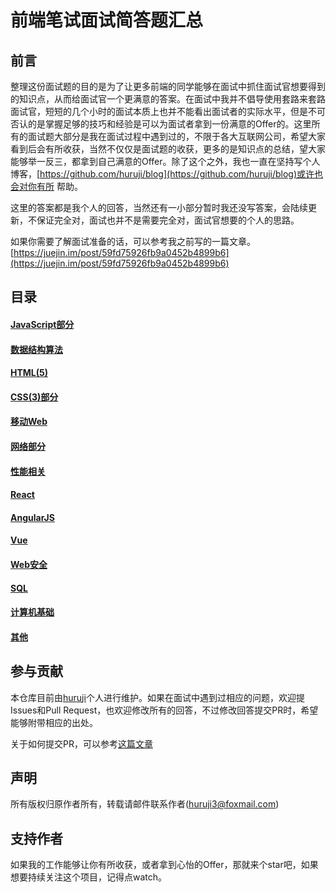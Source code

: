 # 前端笔试面试简答题汇总

## 前言
整理这份面试题的目的是为了让更多前端的同学能够在面试中抓住面试官想要得到的知识点，从而给面试官一个更满意的答案。在面试中我并不倡导使用套路来套路面试官，短短的几个小时的面试本质上也并不能看出面试者的实际水平，但是不可否认的是掌握足够的技巧和经验是可以为面试者拿到一份满意的Offer的。这里所有的面试题大部分是我在面试过程中遇到过的，不限于各大互联网公司，希望大家看到后会有所收获，当然不仅仅是面试题的收获，更多的是知识点的总结，望大家能够举一反三，都拿到自己满意的Offer。除了这个之外，我也一直在坚持写个人博客，[https://github.com/huruji/blog](https://github.com/huruji/blog)或许也会对你有所
帮助。

这里的答案都是我个人的回答，当然还有一小部分暂时我还没写答案，会陆续更新，不保证完全对，面试也并不是需要完全对，面试官想要的个人的思路。

如果你需要了解面试准备的话，可以参考我之前写的一篇文章。[https://juejin.im/post/59fd75926fb9a0452b4899b6](https://juejin.im/post/59fd75926fb9a0452b4899b6)

## 目录
#### [JavaScript部分](docs/JavaScript.md)
#### [数据结构算法](docs/数据结构与算法.md)
#### [HTML(5)](docs/HTML.md)
#### [CSS(3)部分](docs/CSS.md)
#### [移动Web](docs/MobileWeb.md)
#### [网络部分](docs/NetWork.md)
#### [性能相关](docs/Performance.md)
#### [React](docs/React.md)
#### [AngularJS](docs/Angular.md)
#### [Vue](docs/Vue.md)
#### [Web安全](docs/WebSecurity.md)
#### [SQL](docs/SQL.md)
#### [计算机基础](docs/CS.md)
#### [其他](docs/Other.md)

## 参与贡献
本仓库目前由[huruji](https://github.com/huruji)个人进行维护。如果在面试中遇到过相应的问题，欢迎提Issues和Pull Request，也欢迎修改所有的回答，不过修改回答提交PR时，希望能够附带相应的出处。

关于如何提交PR，可以参考[这篇文章](http://blog.csdn.net/qq_33429968/article/details/62219783)

## 声明
所有版权归原作者所有，转载请邮件联系作者(huruji3@foxmail.com)

## 支持作者
如果我的工作能够让你有所收获，或者拿到心怡的Offer，那就来个star吧，如果想要持续关注这个项目，记得点watch。


